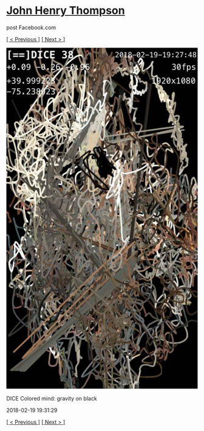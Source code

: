 # [John Henry Thompson](../README.md)
post Facebook.com

[[ < Previous ]](2018-02-19-1.md) [[ Next > ]](2018-02-18-1.md)

[![](../media/2018-02-19/Timeline-Photos-DICE-Colored-mind-gravity-on-black-1.jpg)](../README.md)

DICE Colored mind: gravity on black

2018-02-19 19:31:29

[[ < Previous ]](2018-02-19-1.md) [[ Next > ]](2018-02-18-1.md)